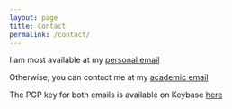 ```yaml
---
layout: page
title: Contact
permalink: /contact/
---
```


I am most available at my [personal email](mailto:andrew.nicolalde@gmail.com)

Otherwise, you can contact me at my [academic email](mailto:Andrew.Nicolalde.2016@live.rhul.ac.uk)

The PGP key for both emails is available on Keybase [here](https://keybase.io/andrewnicolalde/pgp_keys.asc?fingerprint=f737e39b33506b9d98b87a864bad3bcd754cbbe3)
